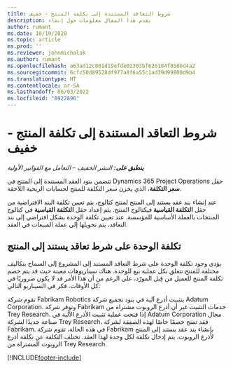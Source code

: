 ```yaml
---
title: شروط التعاقد المستندة إلى تكلفة المنتج - خفيف
description: يقدم هذا المقال معلومات حول إنشاء
author: rumant
ms.date: 10/19/2020
ms.topic: article
ms.prod: ''
ms.reviewer: johnmichalak
ms.author: rumant
ms.openlocfilehash: a63ad12c081d19efde02303bf626184f8586d4a2
ms.sourcegitcommit: 6cfc50d89528df977a8f6a55c1ad39d99800d9b4
ms.translationtype: HT
ms.contentlocale: ar-SA
ms.lasthandoff: 06/03/2022
ms.locfileid: "8922896"
---
```

# <a name="cost-product-based-contract-lines---lite"></a>شروط التعاقد المستندة إلى تكلفة المنتج - خفيف

_**ينطبق على:** النشر الخفيف – التعامل مع الفواتير الأولية_


تتضمن بنود العقد المستندة إلى المنتج في Dynamics 365 Project Operations حقل **سعر التكلفة**، الذي يخزن سعر التكلفة للمنتج لحسابات الربحية اللاحقة.

عند إنشاء بند عقد يستند إلى المنتج لمنتج كتالوج، يتم تعيين تكلفة البند الافتراضية من حقل **التكلفة القياسية** فيكتالوج المنتج. يتم إعداد حقل **التكلفة القياسية** في كتالوج المنتجات بالعملة الأساسية للمؤسسة. عند تعيين تكلفة الوحدة بشكل افتراضي إلى بند التعاقد، يتم تحويلها إلى عملة المبيعات في العقد.

## <a name="unit-cost-on-a-product-based-contract-line"></a>تكلفة الوحدة على شرط تعاقد يستند إلى المنتج

يؤدي وجود تكلفة الوحدة على شرط التعاقد المستند إلى المشروع إلى السماح بتكاليف مختلفة للمنتج تتعلق بكل عملية بيع للوحدة. هناك سيناريوهات معينة حيث قد يتم خصم تكلفة المنتج للعميل من قِبل المورّد، على الرغم من أن هذا الأمر قد لا يكون ضروريًا في كل الأوقات. فكر في السيناريو التالي:

تقوم شركة Fabrikam Robotics بتثبيت أذرع آلية في بنود تجميع شركة Adatum Corporation. وتوفر شركة Fabrikam خدمات التثبيت غير أن أذرع الروبوت مشتراة من Trey Research. إذا فتحت عملية تثبيت الأذرع الآلية في Adatum Corporation مجال صناعة جديدًا لشركة Trey Research، فقد تمنح خصمًا خاصًا لهذه الصفقة لشركة Fabrikam. في هذه الحالة، تقوم شركة Fabrikam بإنشاء بند عقد يستند إلى المنتج لأذرع الروبوت. يتم إدخال تكلفة لكل وحدة لهذا العقد. تختلف التكلفة عن تكلفة أذرع الروبوت المشتراة من Trey Research.


[!INCLUDE[footer-include](../../includes/footer-banner.md)]